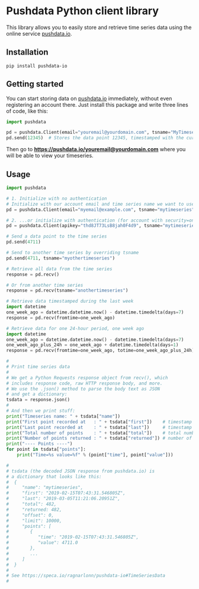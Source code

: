 # Pushdata Python client library

This library allows you to easily store and retrieve time series data using the online service [pushdata.io](https://pushdata.io).

## Installation

`pip install pushdata-io`

## Getting started

You can start storing data on [pushdata.io](https://pushdata.io) immediately, without even registering an account there. Just install this package and write three lines of code, like this:

```python
import pushdata

pd = pushdata.Client(email="youremail@yourdomain.com", tsname="MyTimeseries")
pd.send(12345)  # Stores the data point 12345, timestamped with the current date and time
```

Then go to __https://pushdata.io/youremail@yourdomain.com__ where you will be able to view your timeseries.

## Usage

```python
import pushdata

# 1. Initialize with no authentication
# Initialize with our account email and time series name we want to use
pd = pushdata.Client(email="myemail@example.com", tsname="mytimeseries")

# 2. ...or initialize with authentication (for account with security=on)
pd = pushdata.Client(apikey="thd8JT73LsB8jah0F4d9", tsname="mytimeseries")

# Send a data point to the time series
pd.send(4711)

# Send to another time series by overriding tsname
pd.send(4711, tsname="myothertimeseries")

# Retrieve all data from the time series
response = pd.recv()

# Or from another time series
response = pd.recv(tsname="anothertimeseries")

# Retrieve data timestamped during the last week
import datetime
one_week_ago = datetime.datetime.now() - datetime.timedelta(days=7)
response = pd.recv(fromtime=one_week_ago)

# Retrieve data for one 24-hour period, one week ago
import datetime
one_week_ago = datetime.datetime.now() - datetime.timedelta(days=7)
one_week_ago_plus_24h = one_week_ago + datetime.timedelta(days=1)
response = pd.recv(fromtime=one_week_ago, totime=one_week_ago_plus_24h)

#
# Print time series data
#
# We get a Python Requests response object from recv(), which 
# includes response code, raw HTTP response body, and more.
# We use the .json() method to parse the body text as JSON
# and get a dictionary:
tsdata = response.json()
#
# And then we print stuff:
print("Timeseries name: " + tsdata["name"])
print("First point recorded at   : " + tsdata["first"])    # timestamp of first point in time series
print("Last point recorded at    : " + tsdata["last"])     # timestamp of last point in time series
print("Total number of points    : " + tsdata["total"])    # total number of points in timeseries
print("Number of points returned : " + tsdata["returned"]) # number of points returned in this call
print("---- Points ----")
for point in tsdata["points"]:
    print("Time=%s value=%f" % (point["time"], point["value"]))

#
# tsdata (the decoded JSON response from pushdata.io) is 
# a dictionary that looks like this:
#  {
#     "name": "mytimeseries",
#     "first": "2019-02-15T07:43:31.546805Z",
#     "last": "2019-03-05T11:21:06.20951Z",
#     "total": 482,
#     "returned: 482,
#     "offset": 0,
#     "limit": 10000,
#     "points": [
#        {
#           "time": "2019-02-15T07:43:31.546805Z",
#           "value": 4711.0
#        },
#        ...
#     ]
#  }
#
# See https://speca.io/ragnarlonn/pushdata-io#TimeSeriesData
#
```

